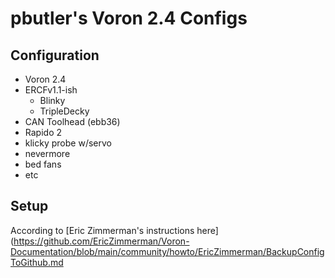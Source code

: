 # pbutler's Voron 2.4 Configs

## Configuration
  * Voron 2.4
  * ERCFv1.1-ish
    * Blinky
    * TripleDecky
  * CAN Toolhead (ebb36)
  * Rapido 2 
  * klicky probe w/servo
  * nevermore
  * bed fans
  * etc

## Setup
  According to [Eric Zimmerman's instructions here](https://github.com/EricZimmerman/Voron-Documentation/blob/main/community/howto/EricZimmerman/BackupConfigToGithub.md

